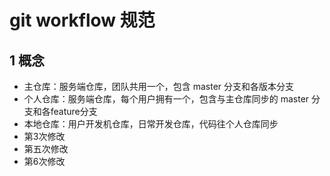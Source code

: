 # git workflow 规范
## 1 概念
+ 主仓库：服务端仓库，团队共用一个，包含 master 分支和各版本分支
+ 个人仓库：服务端仓库，每个用户拥有一个，包含与主仓库同步的 master 分支和各feature分支
+ 本地仓库：用户开发机仓库，日常开发仓库，代码往个人仓库同步
+ 第3次修改
+ 第五次修改
+ 第6次修改
